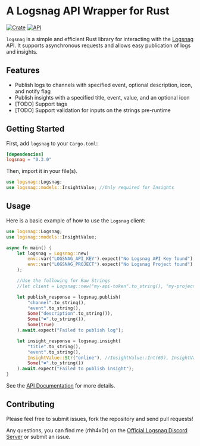 # A Logsnag API Wrapper for Rust

[![Crate](https://img.shields.io/crates/v/logsnag.svg)](https://crates.io/crates/logsnag)
[![API](https://docs.rs/logsnag/badge.svg)](https://docs.rs/logsnag)

`logsnag` is a simple and efficient Rust library for interacting with the [Logsnag](https://docs.logsnag.com/endpoints/log) API. It supports asynchronous requests and allows easy publication of logs and insights.

## Features

- Publish logs to channels with specified event, optional description, icon, and notify flag
- Publish insights with a specified title, event, value, and an optional icon
- [TODO] Support tags
- [TODO] Support validation for inputs on the strings pre-runtime
## Getting Started

First, add `logsnag` to your `Cargo.toml`:

```toml
[dependencies]
logsnag = "0.3.0"
```
Then, import it in your file(s).

```rust
use logsnag::Logsnag;
use logsnag::models::InsightValue; //Only required for Insights
```

## Usage

Here is a basic example of how to use the `Logsnag` client:

```rust
use logsnag::Logsnag;
use logsnag::models::InsightValue;

async fn main() {
    let logsnag = Logsnag::new(
        env::var("LOGSNAG_API_KEY").expect("No Logsnag API Key found"), 
        env::var("LOGSNAG_PROJECT").expect("No Logsnag Project found")
    );

    //Use the following for Raw Strings
    //let client = Logsnag::new("my-api-token".to_string(), "my-project".to_string());

    let publish_response = logsnag.publish(
        "channel".to_string(),
        "event".to_string(),
        Some("description".to_string()),
        Some("❤️".to_string()),
        Some(true)
    ).await.expect("Failed to publish log");

    let insight_response = logsnag.insight(
        "title".to_string(), 
        "event".to_string(), 
        InsightValue::Str("online"), //InsightValue::Int(69), InsightValue::Bool(false)
        Some("❤️".to_string())
    ).await.expect("Failed to publish insight");
}
```

See the [API Documentation](https://docs.rs/logsnag) for more details.

## Contributing

Please feel free to submit issues, fork the repository and send pull requests!

Any questions, you can find me (rhh4x0r) on the [Official Logsnag Discord Server](https://discord.gg/udRNTt7xCJ) or submit an issue.

